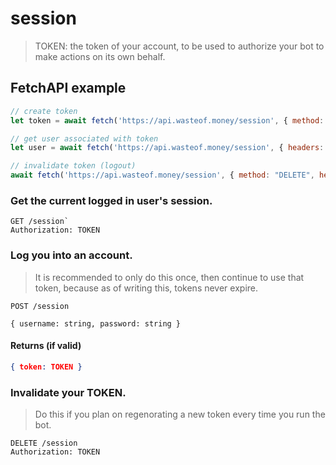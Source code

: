 # session

> TOKEN: the token of your account, to be used to authorize your bot to make actions on its own behalf.

## FetchAPI example

```js
// create token
let token = await fetch('https://api.wasteof.money/session', { method: "POST", body: JSON.stringify({ username, password }), headers: { Content-Type: "application/json"} }).then(res=>res.json()).then(data => data.token)

// get user associated with token
let user = await fetch('https://api.wasteof.money/session', { headers: { Authorization: token }}).then(res => res.json()).then(console.log)

// invalidate token (logout)
await fetch('https://api.wasteof.money/session', { method: "DELETE", headers: { Authorization: token }).then(res = res.json()).then(console.log)
```

### Get the current logged in user's session.

```http
GET /session`
Authorization: TOKEN
```

### Log you into an account.
> It is recommended to only do this once, then continue to use that token, because as of writing this, tokens never expire.
```http
POST /session

{ username: string, password: string }
```
#### Returns (if valid)
```json
{ token: TOKEN }
```

### Invalidate your TOKEN.
> Do this if you plan on regenorating a new token every time you run the bot.

```http
DELETE /session
Authorization: TOKEN
```
